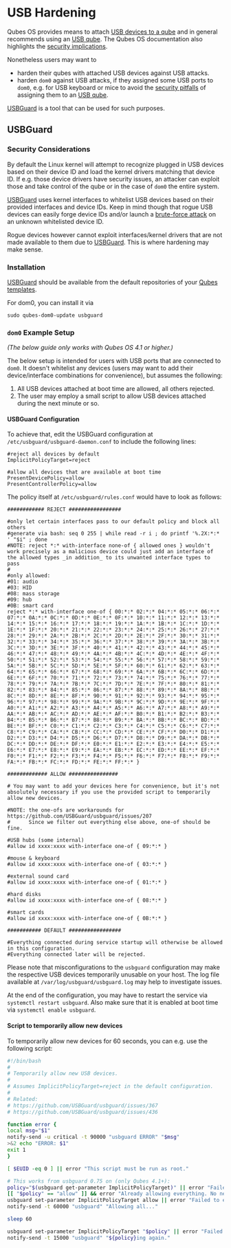 
# USB Hardening

Qubes OS provides means to attach [USB devices to a qube](https://www.qubes-os.org/doc/how-to-use-usb-devices/)
and in general recommends using an [USB qube](https://www.qubes-os.org/doc/usb-qubes/). The Qubes OS
documentation also highlights the [security implications](https://www.qubes-os.org/doc/device-handling-security/).

Nonetheless users may want to

- harden their qubes with attached USB devices against USB attacks.
- harden `dom0` against USB attacks, if they assigned some USB ports to `dom0`, e.g. for USB keyboard or mice
  to avoid the [security pitfalls](https://www.qubes-os.org/doc/device-handling-security/#usb-security) of
  assigning them to an [USB qube](https://www.qubes-os.org/doc/usb-qubes/).

[USBGuard](https://usbguard.github.io/) is a tool that can be used for such purposes.

## USBGuard

### Security Considerations

By default the Linux kernel will attempt to recognize plugged in USB devices based on their device ID
and load the kernel drivers matching that device ID. If e.g. those device drivers have security issues,
an attacker can exploit those and take control of the qube or in the case of `dom0` the entire system.

[USBGuard](https://usbguard.github.io/) uses kernel interfaces to whitelist USB devices based on their
provided interfaces and device IDs. Keep in mind though that rogue USB devices can easily forge device IDs
and/or launch a [brute-force attack](https://en.wikipedia.org/wiki/Brute-force_attack) on an unknown
whitelisted device ID.

Rogue devices however cannot exploit interfaces/kernel drivers that are not made available to them due to
[USBGuard](https://usbguard.github.io/). This is where hardening may make sense.

### Installation

[USBGuard](https://usbguard.github.io/) should be available from the default repositories of your
[Qubes templates](https://www.qubes-os.org/doc/templates/).

For dom0, you can install it via
```
sudo qubes-dom0-update usbguard
```

### `dom0` Example Setup

_(The below guide only works with Qubes OS 4.1 or higher.)_

The below setup is intended for users with USB ports that are connected to `dom0`. It doesn't whitelist
any devices (users may want to add their device/interface combinations for convenience), but assumes the
following:

1. All USB devices attached at boot time are allowed, all others rejected.
2. The user may employ a small script to allow USB devices attached during the next minute or so.

#### USBGuard Configuration

To achieve that, edit the USBGuard configuration at `/etc/usbguard/usbguard-daemon.conf` to include the
following lines:
```
#reject all devices by default
ImplicitPolicyTarget=reject

#allow all devices that are available at boot time
PresentDevicePolicy=allow
PresentControllerPolicy=allow
```

The policy itself at `/etc/usbguard/rules.conf` would have to look as follows:
```
############ REJECT #################

#only let certain interfaces pass to our default policy and block all others
#generate via bash: seq 0 255 | while read -r i ; do printf '%.2X:*:* ' "$i" ; done
#NOTE: reject *:* with-interface none-of { allowed ones } wouldn't work precisely as a malicious device could just add an interface of the allowed types _in addition_ to its unwanted interface types to pass
#
#only allowed:
#01: audio
#03: HID
#08: mass storage
#09: hub
#0B: smart card
reject *:* with-interface one-of { 00:*:* 02:*:* 04:*:* 05:*:* 06:*:* 07:*:* 0A:*:* 0C:*:* 0D:*:* 0E:*:* 0F:*:* 10:*:* 11:*:* 12:*:* 13:*:* 14:*:* 15:*:* 16:*:* 17:*:* 18:*:* 19:*:* 1A:*:* 1B:*:* 1C:*:* 1D:*:* 1E:*:* 1F:*:* 20:*:* 21:*:* 22:*:* 23:*:* 24:*:* 25:*:* 26:*:* 27:*:* 28:*:* 29:*:* 2A:*:* 2B:*:* 2C:*:* 2D:*:* 2E:*:* 2F:*:* 30:*:* 31:*:* 32:*:* 33:*:* 34:*:* 35:*:* 36:*:* 37:*:* 38:*:* 39:*:* 3A:*:* 3B:*:* 3C:*:* 3D:*:* 3E:*:* 3F:*:* 40:*:* 41:*:* 42:*:* 43:*:* 44:*:* 45:*:* 46:*:* 47:*:* 48:*:* 49:*:* 4A:*:* 4B:*:* 4C:*:* 4D:*:* 4E:*:* 4F:*:* 50:*:* 51:*:* 52:*:* 53:*:* 54:*:* 55:*:* 56:*:* 57:*:* 58:*:* 59:*:* 5A:*:* 5B:*:* 5C:*:* 5D:*:* 5E:*:* 5F:*:* 60:*:* 61:*:* 62:*:* 63:*:* 64:*:* 65:*:* 66:*:* 67:*:* 68:*:* 69:*:* 6A:*:* 6B:*:* 6C:*:* 6D:*:* 6E:*:* 6F:*:* 70:*:* 71:*:* 72:*:* 73:*:* 74:*:* 75:*:* 76:*:* 77:*:* 78:*:* 79:*:* 7A:*:* 7B:*:* 7C:*:* 7D:*:* 7E:*:* 7F:*:* 80:*:* 81:*:* 82:*:* 83:*:* 84:*:* 85:*:* 86:*:* 87:*:* 88:*:* 89:*:* 8A:*:* 8B:*:* 8C:*:* 8D:*:* 8E:*:* 8F:*:* 90:*:* 91:*:* 92:*:* 93:*:* 94:*:* 95:*:* 96:*:* 97:*:* 98:*:* 99:*:* 9A:*:* 9B:*:* 9C:*:* 9D:*:* 9E:*:* 9F:*:* A0:*:* A1:*:* A2:*:* A3:*:* A4:*:* A5:*:* A6:*:* A7:*:* A8:*:* A9:*:* AA:*:* AB:*:* AC:*:* AD:*:* AE:*:* AF:*:* B0:*:* B1:*:* B2:*:* B3:*:* B4:*:* B5:*:* B6:*:* B7:*:* B8:*:* B9:*:* BA:*:* BB:*:* BC:*:* BD:*:* BE:*:* BF:*:* C0:*:* C1:*:* C2:*:* C3:*:* C4:*:* C5:*:* C6:*:* C7:*:* C8:*:* C9:*:* CA:*:* CB:*:* CC:*:* CD:*:* CE:*:* CF:*:* D0:*:* D1:*:* D2:*:* D3:*:* D4:*:* D5:*:* D6:*:* D7:*:* D8:*:* D9:*:* DA:*:* DB:*:* DC:*:* DD:*:* DE:*:* DF:*:* E0:*:* E1:*:* E2:*:* E3:*:* E4:*:* E5:*:* E6:*:* E7:*:* E8:*:* E9:*:* EA:*:* EB:*:* EC:*:* ED:*:* EE:*:* EF:*:* F0:*:* F1:*:* F2:*:* F3:*:* F4:*:* F5:*:* F6:*:* F7:*:* F8:*:* F9:*:* FA:*:* FB:*:* FC:*:* FD:*:* FE:*:* FF:*:* }

############# ALLOW ################

# You may want to add your devices here for convenience, but it's not absolutely necessary if you use the provided script to temporarily allow new devices.

#NOTE: the one-ofs are workarounds for https://github.com/USBGuard/usbguard/issues/207
#      Since we filter out everything else above, one-of should be fine.

#USB hubs (some internal)
#allow id xxxx:xxxx with-interface one-of { 09:*:* }

#mouse & keyboard
#allow id xxxx:xxxx with-interface one-of { 03:*:* }

#external sound card
#allow id xxxx:xxxx with-interface one-of { 01:*:* }

#hard disks
#allow id xxxx:xxxx with-interface one-of { 08:*:* }

#smart cards
#allow id xxxx:xxxx with-interface one-of { 0B:*:* }

########### DEFAULT #################

#Everything connected during service startup will otherwise be allowed in this configuration.
#Everything connected later will be rejected.
```

Please note that misconfigurations to the `usbguard` configuration may make the respective USB devices
temporarily unusable on your host. The log file available at `/var/log/usbguard/usbguard.log` may help
to investigate issues.

At the end of the configuration, you may have to restart the service via `systemctl restart usbguard`.
Also make sure that it is enabled at boot time via `systemctl enable usbguard`.

#### Script to temporarily allow new devices

To temporarily allow new devices for 60 seconds, you can e.g. use the following script:

```bash
#!/bin/bash
#
# Temporarily allow new USB devices.
#
# Assumes ImplicitPolicyTarget=reject in the default configuration.
#
# Related:
# https://github.com/USBGuard/usbguard/issues/367
# https://github.com/USBGuard/usbguard/issues/436

function error {
local msg="$1"
notify-send -u critical -t 90000 "usbguard ERROR" "$msg"
>&2 echo "ERROR: $1"
exit 1
}

[ $EUID -eq 0 ] || error "This script must be run as root."

# This works from usbguard 0.75 on (only Qubes 4.1+):
policy="$(usbguard get-parameter ImplicitPolicyTarget)" || error "Failed to retrieve the current usbguard policy."
[[ "$policy" == "allow" ]] && error "Already allowing everything. No need to run."
usbguard set-parameter ImplicitPolicyTarget allow || error "Failed to execute usbguard."
notify-send -t 60000 "usbguard" "Allowing all..."

sleep 60

usbguard set-parameter ImplicitPolicyTarget "$policy" || error "Failed to set usbguard back to its old policy!"
notify-send -t 15000 "usbguard" "${policy}ing again."
```
